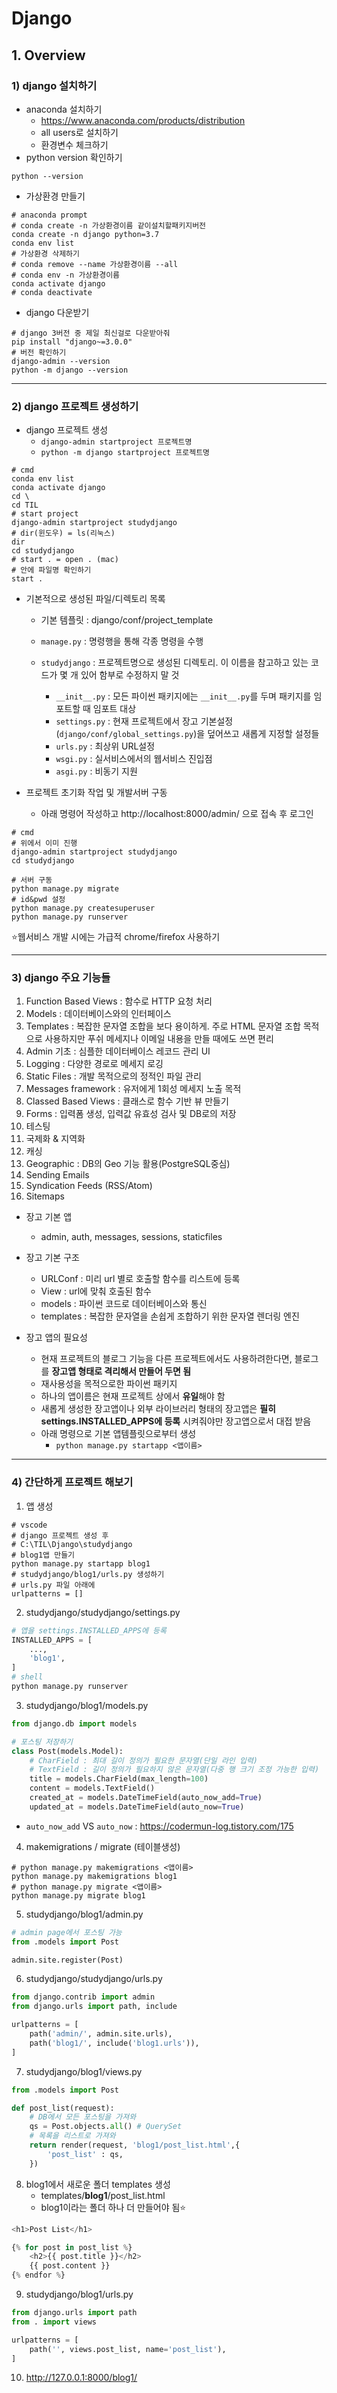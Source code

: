 # Django



## 1. Overview

### 1) django 설치하기

* anaconda 설치하기
  * https://www.anaconda.com/products/distribution
  * all users로 설치하기
  * 환경변수 체크하기
* python version 확인하기

```shell
python --version
```

* 가상환경 만들기

```shell
# anaconda prompt
# conda create -n 가상환경이름 같이설치할패키지버전
conda create -n django python=3.7
conda env list
# 가상환경 삭제하기
# conda remove --name 가상환경이름 --all
# conda env -n 가상환경이름
conda activate django
# conda deactivate
```

* django 다운받기

```shell
# django 3버전 중 제일 최신걸로 다운받아줘
pip install "django~=3.0.0"
# 버전 확인하기
django-admin --version
python -m django --version
```

---

### 2) django 프로젝트 생성하기

* django 프로젝트 생성
  * `django-admin startproject 프로젝트명`
  * `python -m django startproject 프로젝트명`

```shell
# cmd
conda env list
conda activate django
cd \
cd TIL
# start project
django-admin startproject studydjango
# dir(윈도우) = ls(리눅스)
dir
cd studydjango
# start . = open . (mac)
# 안에 파일명 확인하기
start .
```

* 기본적으로 생성된 파일/디렉토리 목록

  * 기본 템플릿 : django/conf/project_template

  * `manage.py` : 명령행을 통해 각종 명령을 수행
  * `studydjango` : 프로젝트명으로 생성된 디렉토리. 이 이름을 참고하고 있는 코드가 몇 개 있어 함부로 수정하지 말 것
    * `__init__.py` : 모든 파이썬 패키지에는 `__init__.py`를 두며 패키지를 임포트할 때 임포트 대상
    * `settings.py` : 현재 프로젝트에서 장고 기본설정(`django/conf/global_settings.py`)을 덮어쓰고 새롭게 지정할 설정들
    * `urls.py` : 최상위 URL설정
    * `wsgi.py` : 실서비스에서의 웹서비스 진입점
    * `asgi.py` : 비동기 지원

* 프로젝트 초기화 작업 및 개발서버 구동
  * 아래 명령어 작성하고 http://localhost:8000/admin/ 으로 접속 후 로그인

```shell
# cmd
# 위에서 이미 진행
django-admin startproject studydjango
cd studydjango

# 서버 구동
python manage.py migrate
# id&pwd 설정
python manage.py createsuperuser
python manage.py runserver
```

⭐웹서비스 개발 시에는 가급적 chrome/firefox 사용하기

---

### 3) django 주요 기능들

1. Function Based Views : 함수로 HTTP 요청 처리
2. Models : 데이터베이스와의 인터페이스
3. Templates : 복잡한 문자열 조합을 보다 용이하게. 주로 HTML 문자열 조합 목적으로 사용하지만  푸쉬 메세지나 이메일 내용을 만들 때에도 쓰면 편리
4. Admin 기초 : 심플한 데이터베이스 레코드 관리 UI
5. Logging : 다양한 경로로 메세지 로깅
6. Static Files : 개발 목적으로의 정적인 파일 관리
7. Messages framework : 유저에게 1회성 메세지 노출 목적
8. Classed Based Views : 클래스로 함수 기반 뷰 만들기
9. Forms : 입력폼 생성, 입력값 유효성 검사 및 DB로의 저장
10. 테스팅
11. 국제화 & 지역화
12. 캐싱
13. Geographic : DB의 Geo 기능 활용(PostgreSQL중심)
14. Sending Emails
15. Syndication Feeds (RSS/Atom)
16. Sitemaps



* 장고 기본 앱
  * admin, auth, messages, sessions, staticfiles



* 장고 기본 구조
  * URLConf : 미리 url 별로 호출할 함수를 리스트에 등록
  * View : url에 맞춰 호출된 함수
  * models : 파이썬 코드로 데이터베이스와 통신
  * templates : 복잡한 문자열을 손쉽게 조합하기 위한 문자열 렌더링 엔진



* 장고 앱의 필요성
  * 현재 프로젝트의 블로그 기능을 다른 프로젝트에서도 사용하려한다면, 블로그를 **장고앱 형태로 격리해서 만들어 두면 됨**
  * 재사용성을 목적으로한 파이썬 패키지
  * 하나의 앱이름은 현재 프로젝트 상에서 **유일**해야 함
  * 새롭게 생성한 장고앱이나 외부 라이브러리 형태의 장고앱은 **필히 settings.INSTALLED_APPS에 등록** 시켜줘야만 장고앱으로서 대접 받음
  * 아래 명령으로 기본 앱템플릿으로부터 생성
    * `python manage.py startapp <앱이름>`

---

### 4) 간단하게 프로젝트 해보기

1. 앱 생성

```shell
# vscode
# django 프로젝트 생성 후
# C:\TIL\Django\studydjango
# blog1앱 만들기
python manage.py startapp blog1
# studydjango/blog1/urls.py 생성하기
# urls.py 파일 아래에
urlpatterns = []
```

2. studydjango/studydjango/settings.py

```python
# 앱을 settings.INSTALLED_APPS에 등록
INSTALLED_APPS = [
    ...,
    'blog1',
]
# shell
python manage.py runserver
```

3. studydjango/blog1/models.py

```python
from django.db import models

# 포스팅 저장하기
class Post(models.Model):
    # CharField : 최대 길이 정의가 필요한 문자열(단일 라인 입력)
    # TextField : 길이 정의가 필요하지 않은 문자열(다중 행 크기 조정 가능한 입력)
    title = models.CharField(max_length=100)
    content = models.TextField()
    created_at = models.DateTimeField(auto_now_add=True)
    updated_at = models.DateTimeField(auto_now=True)
```

* `auto_now_add` VS `auto_now` : https://codermun-log.tistory.com/175

4. makemigrations / migrate (테이블생성)

```shell
# python manage.py makemigrations <앱이름>
python manage.py makemigrations blog1
# python manage.py migrate <앱이름>
python manage.py migrate blog1
```

5. studydjango/blog1/admin.py

```python
# admin page에서 포스팅 가능
from .models import Post

admin.site.register(Post)
```

6. studydjango/studydjango/urls.py

```python
from django.contrib import admin
from django.urls import path, include

urlpatterns = [
    path('admin/', admin.site.urls),
    path('blog1/', include('blog1.urls')),
]
```

7. studydjango/blog1/views.py

```python
from .models import Post

def post_list(request):
    # DB에서 모든 포스팅을 가져와
    qs = Post.objects.all() # QuerySet
    # 목록을 리스트로 가져와
    return render(request, 'blog1/post_list.html',{
        'post_list' : qs,
    })
```

8. blog1에서 새로운 폴더 templates 생성
   * templates/**blog1**/post_list.html
   * blog1이라는 폴더 하나 더 만들어야 됨⭐

```python
<h1>Post List</h1>

{% for post in post_list %}
    <h2>{{ post.title }}</h2>
    {{ post.content }}
{% endfor %}
```

9. studydjango/blog1/urls.py

```python
from django.urls import path
from . import views

urlpatterns = [
    path('', views.post_list, name='post_list'),
]
```

10. http://127.0.0.1:8000/blog1/
